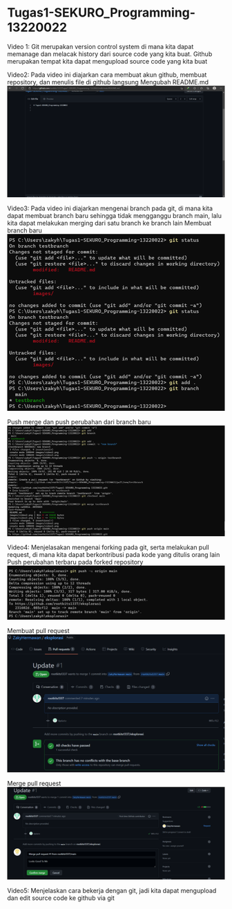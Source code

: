 # Tugas1-SEKURO_Programming-13220022

Video 1: Git merupakan version control system di mana kita dapat memanage dan melacak history dari source code yang kita buat. Github merupakan tempat kita dapat mengupload source code yang kita buat

Video2: Pada video ini diajarkan cara membuat akun github, membuat repository, dan menulis file di github langsung
Mengubah README.md
![ss video2](./images/video2.png)


Video3: Pada video ini diajarkan mengenai branch pada git, di mana kita dapat membuat branch baru sehingga tidak mengganggu branch main, lalu kita dapat melakukan merging dari satu branch ke branch lain
Membuat branch baru
![ss video3](./images/video3.png)

Push merge dan push perubahan dari branch baru
![ss video4](./images/video3_2.png)


Video4: Menjelasakan mengenai forking pada git, serta melakukan pull request, di mana kita dapat berkontribusi pada kode yang ditulis orang lain
Push perubahan terbaru pada forked repository
![ss video4](./images/video4.png)

Membuat pull request
![ss video4](./images/video4_2.png)

Merge pull request
![ss video4](./images/video4_3.png)

Video5: Menjelaskan cara bekerja dengan git, jadi kita dapat mengupload dan edit source code ke github via git

